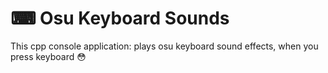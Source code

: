 # ⌨ Osu Keyboard Sounds
This cpp console application: plays osu keyboard sound effects, when you press keyboard 😳